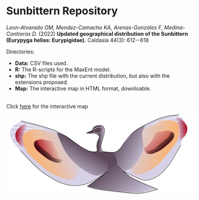 # Sunbittern Repository

_Leon-Alvarado OM, Mendez-Camacho KA, Arenas-Gonzáles F, Medina-Contreras D._ (2022) **Updated geographical distribution of the Sunbittern (Eurypyga helias: Eurypigidae).** Caldasia 44(3): 612--618

Directories:

  + __Data:__ CSV files used.
  + __R:__ The R-scripts for the MaxEnt model.
  + __shp:__ The shp file with the current distribution, but also with the extensions proposed.
  + __Map:__ The interactive map in HTML format, downloable. 

</br>
Click <a href="https://rpubs.com/oleon12/618773">here</a> for the interactive map
</br>

<p align=center>
<img src="E_helias_d.png" />
</p>

[rpubs]:https://rpubs.com/oleon12/618773
